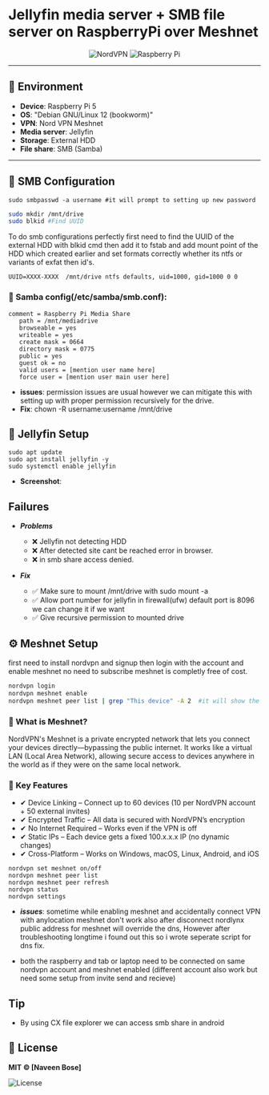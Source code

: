 # Jellyfin media server + SMB file server on RaspberryPi over Meshnet

<p align="center">
<img src="https://img.shields.io/badge/-NordVPN-4F81C7?logo=nordvpn" alt="NordVPN">
<img src="https://img.shields.io/badge/-Raspberry%20Pi-A22846?logo=raspberrypi" alt="Raspberry Pi">
</p>

---

## 📌 Environment
- **Device**: Raspberry Pi 5
- **OS**: "Debian GNU/Linux 12 (bookworm)"
- **VPN**: Nord VPN Meshnet
- **Media server**: Jellyfin
- **Storage**: External HDD
- **File share**: SMB (Samba)

---

## 🔧 SMB Configuration

```
sudo smbpasswd -a username #it will prompt to setting up new password

```

```bash
sudo mkdir /mnt/drive
sudo blkid #Find UUID
```

To do smb configurations perfectly first need to find the UUID of the external HDD with blkid cmd then add it to fstab and add mount point of the HDD which created earlier and set formats correctly whether its ntfs or variants of exfat then id's.

```
UUID=XXXX-XXXX  /mnt/drive ntfs defaults, uid=1000, gid=1000 0 0
```

### 🔧 Samba config(/etc/samba/smb.conf):
```
comment = Raspberry Pi Media Share
   path = /mnt/mediadrive
   browseable = yes
   writeable = yes
   create mask = 0664
   directory mask = 0775
   public = yes
   guest ok = no
   valid users = [mention user name here]
   force user = [mention user main user here]
```

- **issues**: permission issues are usual however we can mitigate this with setting up with proper permission recursively for the drive.
- **Fix**: chown -R username:username /mnt/drive

## 🔧 Jellyfin Setup

```
sudo apt update
sudo apt install jellyfin -y
sudo systemctl enable jellyfin
```

- **Screenshot**:

## Failures 

- ***Problems***
  - ❌ Jellyfin not detecting HDD 
  - ❌ After detected site cant be reached error in browser.
  - ❌ in smb share access denied.

- ***Fix***
  - ✅ Make sure to mount /mnt/drive with sudo mount -a 
  - ✅ Allow port number for jellyfin in firewall(ufw) default port is 8096 we can change it if we want
  - ✅ Give recursive permission to mounted drive


##  ⚙️ Meshnet Setup


first need to install nordvpn and signup then login with the account and enable meshnet no need to subscribe meshnet is completly free of cost.

```bash
nordvpn login
nordvpn meshnet enable
nordvpn meshnet peer list | grep "This device" -A 2  #it will show the raspberrypi's meshnet IP
```

### 🔐 What is Meshnet?
NordVPN's Meshnet is a private encrypted network that lets you connect your devices directly—bypassing the public internet. It works like a virtual LAN (Local Area Network), allowing secure access to devices anywhere in the world as if they were on the same local network.

### 🔑 Key Features
- ✔ Device Linking – Connect up to 60 devices (10 per NordVPN account + 50 external invites)
- ✔ Encrypted Traffic – All data is secured with NordVPN’s encryption
- ✔ No Internet Required – Works even if the VPN is off
- ✔ Static IPs – Each device gets a fixed 100.x.x.x IP (no dynamic changes)
- ✔ Cross-Platform – Works on Windows, macOS, Linux, Android, and iOS

```
nordvpn set meshnet on/off
nordvpn meshnet peer list
nordvpn meshnet peer refresh
nordvpn status
nordvpn settings
```

- ***issues***: sometime while enabling meshnet and accidentally connect VPN with anylocation meshnet don't work also after disconnect nordlynx public address for meshnet will override the dns, However after troubleshooting longtime i found out this so i wrote seperate script for dns fix.

- both the raspberry and tab or laptop need to be connected on same nordvpn account and meshnet enabled (different account also work but need some setup from invite send and recieve)

## Tip 
- By using CX file explorer we can access smb share in android 

## 📜 License
**MIT © [Naveen Bose]**
<p align="left">
<img src="https://img.shields.io/badge/License-MIT-green" alt="License">
</p>

